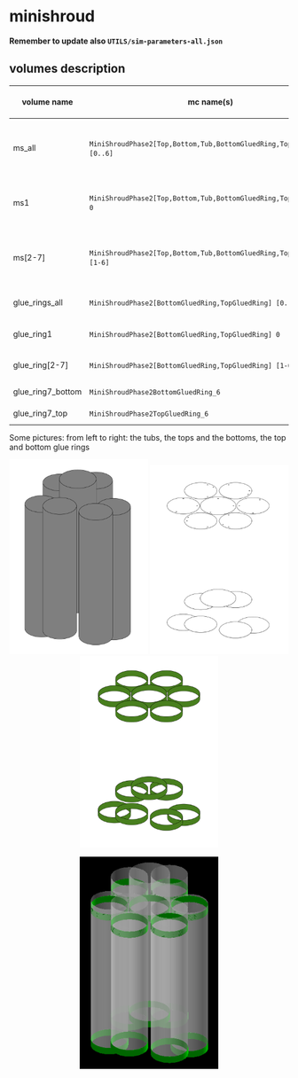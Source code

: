 # minishroud
**Remember to update also `UTILS/sim-parameters-all.json`**

## volumes description

| volume name               | mc name(s)                                                            | mc mass [kg] | mc volume [cm^3] | density [g/cm^3] | volume description                                                                          | notes |
| ------------------------- | --------------------------------------------------------------------- | ------------ | ---------------- | ---------------- | ------------------------------------------------------------------------------------------- | ----- |
| ms_all                    | `MiniShroudPhase2[Top,Bottom,Tub,BottomGluedRing,TopGluedRing] [0..6]`| 0.188602     | 164.0017         | 1.15 (nylon)     | All minishrouds, all five components: top, bottom, tub, glue_ring_bottom, glue_ring_top (7) |       | 
| ms1                       | `MiniShroudPhase2[Top,Bottom,Tub,BottomGluedRing,TopGluedRing] 0`     | 0.0293738    | 25.54243         | 1.15 (nylon)     | Minishroud 1, all five components: top, bottom, tub, glue_ring_bottom, glue_ring_top (7)    |       |
| ms[2-7]                   | `MiniShroudPhase2[Top,Bottom,Tub,BottomGluedRing,TopGluedRing] [1-6]` | 0.0265386    | 23.07704         | 1.15 (nylon)     | Minishroud 2-7, all five components: top, bottom, tub, glue_ring_bottom, glue_ring_top (7)  |       |
| glue_rings_all            | `MiniShroudPhase2[BottomGluedRing,TopGluedRing] [0..6]`               | 0.0263782    | 22.93756         | 1.15 (nylon)     | All minishroud's glue_rings, top and bottom (7)                                             |       |
| glue_ring1                | `MiniShroudPhase2[BottomGluedRing,TopGluedRing] 0`                    | 0.00407798   | 3.546070         | 1.15 (nylon)     | Minishroud 1's glue ring, top and bottom (7)                                                |       |
| glue_ring[2-7]            | `MiniShroudPhase2[BottomGluedRing,TopGluedRing] [1-6]`                | 0.0037167    | 3.231913         | 1.15 (nylon)     | Minishroud 2-7's glue ring, top and bottom (7)                                              |       |
| glue_ring7_bottom         | `MiniShroudPhase2BottomGluedRing_6`                                   | 0.00186512   | 1.621843         | 1.15 (nylon)     | Minishroud 7's glue ring, bottom                                                            |       |
| glue_ring7_top            | `MiniShroudPhase2TopGluedRing_6`                                      | 0.00185158   | 1.610069         | 1.15 (nylon)     | Minishroud 7's glue ring, top                                                               |       |

Some pictures: from left to right: the tubs, the tops and the bottoms, the top and bottom glue rings
<p align="center">
  <img src="tubs.png" width="250"/>
  <img src="tops_bottoms.png" width="250"/>
  <img src="glue_rings.png" width="250"/>
</p>

<p align="center">
  <img src="ms.png" width="250"/>
</p>
